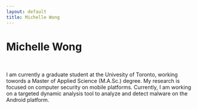 ```yaml
---
layout: default
title: Michelle Wong
---
```


# Michelle Wong
<br/>

I am currently a graduate student at the Univesity of Toronto, working towords a Master of Applied Science (M.A.Sc.) degree.
My research is focused on computer security on mobile platforms.  Currently, I am working on a targeted dynamic analysis tool
to analyze and detect malware on the Android platform.

